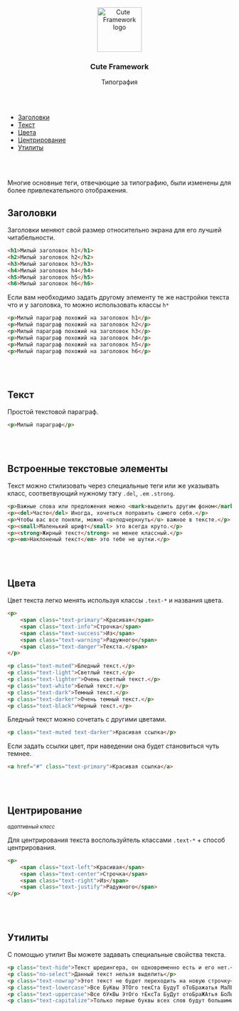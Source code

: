 <br>
<br>
<p align="center">
    <img src="https://user-images.githubusercontent.com/20378514/55952557-9487f800-5c62-11e9-8ce3-b145b9182c74.png" alt="Cute Framework logo" width="100" height="100">
</p>
<h3 align="center">Cute Framework</h3>
<p align="center">Типография</p>
<br>
<br>

- [Заголовки](#заголовки)
- [Текст](#текст)
- [Цвета](#цвета)
- [Центрирование](#центрирование)
- [Утилиты](#утилиты)

<br>
<br>

Многие основные теги, отвечающие за типографию, были изменены для более привлекательного отображения.

## Заголовки

Заголовки меняют свой размер относительно экрана для его лучшей читабельности. 

```html
<h1>Милый заголовок h1</h1>
<h2>Милый заголовок h2</h2>
<h3>Милый заголовок h3</h3>
<h4>Милый заголовок h4</h4>
<h5>Милый заголовок h5</h5>
<h6>Милый заголовок h6</h6>
```

Если вам необходимо задать другому элементу те же настройки текста что и у заголовка, то можно использовать классы `h*`

```html
<p>Милый параграф похожий на заголовок h1</p>
<p>Милый параграф похожий на заголовок h2</p>
<p>Милый параграф похожий на заголовок h3</p>
<p>Милый параграф похожий на заголовок h4</p>
<p>Милый параграф похожий на заголовок h5</p>
<p>Милый параграф похожий на заголовок h6</p>
```

<br>
<br>

## Текст

Простой текстовой параграф. 

```html
<p>Милый параграф</p>
```

<br>
<br>

## Встроенные текстовые элементы

Текст можно стилизовать через специальные теги или же указывать класс, соответвующий нужному тэгу `.del`, `.em` `.strong`.

```html
<p>Важные слова или предложения можно <mark>выделить другим фоном</mark>, что придаст необходимый акцент.</p>
<p><del>Часто</del> Иногда, хочеться поправить самого себя.</p>
<p>Чтобы вас все поняли, можно <u>подчеркнуть</u> важное в тексте.</p>
<p><small>Маленький шрифт</small> это всегда круто.</p>
<p><strong>Жирный текст</strong> не менее классный.</p>
<p><em>Наклоненый текст</em> это тебе не шутки.</p> 
```

<br>
<br>

## Цвета

Цвет текста легко менять используя классы `.text-*` и названия цвета.

```html
<p>
    <span class="text-primary">Красивая</span> 
    <span class="text-info">Строчка</span> 
    <span class="text-success">Из</span> 
    <span class="text-warning">Радужного</span> 
    <span class="text-danger">Текста.</span> 
</p>

<p class="text-muted">Бледный текст.</p>
<p class="text-light">Светлый текст.</p>
<p class="text-lighter">Очень светлый текст.</p>
<p class="text-white">Белый текст.</p>
<p class="text-dark">Темный текст.</p>
<p class="text-darker">Очень темный текст.</p>
<p class="text-black">Черный текст.</p>
```

Бледный текст можно сочетать с другими цветами.

```html
<p class="text-muted text-darker">Красивая ссылка</p>
```

Если задать ссылки цвет, при наведении она будет становиться чуть темнее. 

```html
<a href="#" class="text-primary">Красивая ссылка</a>
```

<br>
<br>

## Центрирование
<small>_адаптивный класс_</small>

Для центрирования текста воспользуйтель классами `.text-*` + способ центрирования.

```html
<p>
    <span class="text-left">Красивая</span> 
    <span class="text-center">Строчка</span> 
    <span class="text-right">Из</span> 
    <span class="text-justify">Радужного</span> 
</p>
```

<br>
<br>

## Утилиты

С помощью утилит Вы можете задавать специальные свойства текста.

```html
<p class="text-hide">Текст шредингера, он одновременно есть и его нет.</p>
<p class="no-select">Данный текст нельзя выделить</p>
<p class="text-nowrap">Этот текст не будет переходить на новую строчку</p>
<p class="text-lowercase">Все БуКвы ЭТОго текСта БудуТ оТоБражатья МаЛЕньКими</p>
<p class="text-uppercase">Все бУкВы ЭтОго тЕксТа БуДут отоБраЖАтья БоЛьшиМи</p>
<p class="text-capitalize">Только первые буквы всех слов будут большими</p>
```